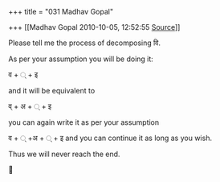+++
title = "031 Madhav Gopal"

+++
[[Madhav Gopal	2010-10-05, 12:52:55 [Source](https://groups.google.com/g/bvparishat/c/fqLVDoS6wK0)]]



Please tell me the process of decomposing वि.



As per your assumption you will be doing it:



व + ् + इ

and it will be equivalent to



व् + अ + ् + इ



you can again write it as per your assumption



व + ् +अ + ् + इ and you can continue it as long as you wish.



Thus we will never reach the end.  
  



